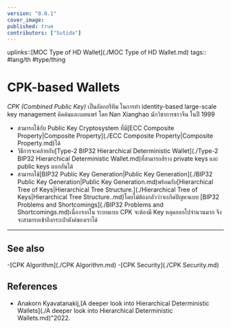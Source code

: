 ```yaml
---
version: "0.0.1"
cover_image:
published: true
contributors: ["Sutida"]
---
```

uplinks::[MOC Type of HD Wallet](./MOC Type of HD Wallet.md)
tags:: #lang/th #type/thing

# CPK-based Wallets
*CPK (Combined Public Key)* เป็นอัลกอรึทึม ในการทำ identity-based large-scale key management  คิดค้นและเผยแพร่ โดย Nan Xianghao นักวิชาการชาวจีน ในปี 1999 
- สามารถใช้กับ Public Key Cryptosystem ที่มี[ECC Composite Property|Composite Property](./ECC Composite Property|Composite Property.md)ได้
- วิธีการจะคล้ายกับ[Type-2 BIP32 Hierarchical Deterministic Wallet](./Type-2 BIP32 Hierarchical Deterministic Wallet.md)ที่สามารถส้ราง private keys และ public keys แยกกันได้ 
- สามารถใช้[BIP32 Public Key Generation|Public Key Generation](./BIP32 Public Key Generation|Public Key Generation.md)พร้อมกับ[Hierarchical Tree of Keys|Hierarchical Tree Structure.](./Hierarchical Tree of Keys|Hierarchical Tree Structure..md)โดยไม่ต้องกลัวว่าจะเกิดปัญหาแบบ [BIP32 Problems and Shortcomings](./BIP32 Problems and Shortcomings.md)เนื่องจากใน ระบบแบบ CPK จะต้องมี Key หลุดออกไปจำนวนมาก จึงจะสามารถเข้าถึงกระเป๋าตังค์ของเราได้

---
## See also
-[CPK Algorithm](./CPK Algorithm.md)
-[CPK Security](./CPK Security.md)
## References
- Anakorn Kyavatanakij,[A deeper look into Hierarchical Deterministic Wallets](./A deeper look into Hierarchical Deterministic Wallets.md)"2022.
